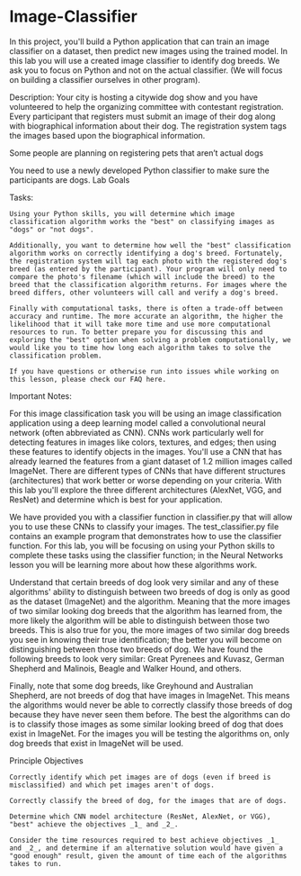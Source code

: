 # Image-Classifier
In this project, you'll build a Python application that can train an image classifier on a dataset, then predict new images using the trained model.
In this lab you will use a created image classifier to identify dog breeds. We ask you to focus on Python and not on the actual classifier. (We will focus on building a classifier ourselves in other program).

Description:
Your city is hosting a citywide dog show and you have volunteered to help the organizing committee with contestant registration. Every participant that registers must submit an image of their dog along with biographical information about their dog. The registration system tags the images based upon the biographical information.

Some people are planning on registering pets that aren’t actual dogs

You need to use a newly developed Python classifier to make sure the participants are dogs.
Lab Goals

Tasks:

    Using your Python skills, you will determine which image classification algorithm works the "best" on classifying images as "dogs" or "not dogs".

    Additionally, you want to determine how well the "best" classification algorithm works on correctly identifying a dog's breed. Fortunately, the registration system will tag each photo with the registered dog's breed (as entered by the participant). Your program will only need to compare the photo's filename (which will include the breed) to the breed that the classification algorithm returns. For images where the breed differs, other volunteers will call and verify a dog's breed.

    Finally with computational tasks, there is often a trade-off between accuracy and runtime. The more accurate an algorithm, the higher the likelihood that it will take more time and use more computational resources to run. To better prepare you for discussing this and exploring the "best" option when solving a problem computationally, we would like you to time how long each algorithm takes to solve the classification problem.

    If you have questions or otherwise run into issues while working on this lesson, please check our FAQ here.

Important Notes:

For this image classification task you will be using an image classification application using a deep learning model called a convolutional neural network (often abbreviated as CNN). CNNs work particularly well for detecting features in images like colors, textures, and edges; then using these features to identify objects in the images. You'll use a CNN that has already learned the features from a giant dataset of 1.2 million images called ImageNet. There are different types of CNNs that have different structures (architectures) that work better or worse depending on your criteria. With this lab you'll explore the three different architectures (AlexNet, VGG, and ResNet) and determine which is best for your application.

We have provided you with a classifier function in classifier.py that will allow you to use these CNNs to classify your images. The test_classifier.py file contains an example program that demonstrates how to use the classifier function. For this lab, you will be focusing on using your Python skills to complete these tasks using the classifier function; in the Neural Networks lesson you will be learning more about how these algorithms work.

Understand that certain breeds of dog look very similar and any of these algorithms' ability to distinguish between two breeds of dog is only as good as the dataset (ImageNet) and the algorithm. Meaning that the more images of two similar looking dog breeds that the algorithm has learned from, the more likely the algorithm will be able to distinguish between those two breeds. This is also true for you, the more images of two similar dog breeds you see in knowing their true identification; the better you will become on distinguishing between those two breeds of dog. We have found the following breeds to look very similar: Great Pyrenees and Kuvasz, German Shepherd and Malinois, Beagle and Walker Hound, and others.

Finally, note that some dog breeds, like Greyhound and Australian Shepherd, are not breeds of dog that have images in ImageNet. This means the algorithms would never be able to correctly classify those breeds of dog because they have never seen them before. The best the algorithms can do is to classify those images as some similar looking breed of dog that does exist in ImageNet. For the images you will be testing the algorithms on, only dog breeds that exist in ImageNet will be used.


Principle Objectives

    Correctly identify which pet images are of dogs (even if breed is misclassified) and which pet images aren't of dogs.
     
    Correctly classify the breed of dog, for the images that are of dogs.
     
    Determine which CNN model architecture (ResNet, AlexNet, or VGG), "best" achieve the objectives _1_ and _2_.
     
    Consider the time resources required to best achieve objectives _1_ and _2_, and determine if an alternative solution would have given a "good enough" result, given the amount of time each of the algorithms takes to run.
